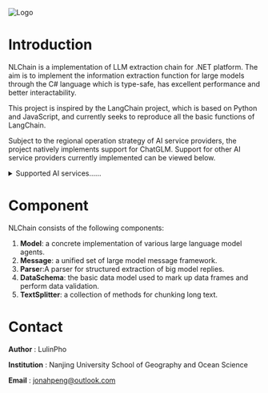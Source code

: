 ![Logo](https://github.com/user-attachments/assets/fc3580f4-da83-4d69-b16b-ad4d10847005)


# Introduction

NLChain is a implementation of LLM extraction chain for .NET platform. The aim is to implement the information extraction function for large models through the C# language which is type-safe, has excellent performance and better interactability.

This project is inspired by the LangChain project, which is based on Python and JavaScript, and currently seeks to reproduce all the basic functions of LangChain.

Subject to the regional operation strategy of AI service providers, the project natively implements support for ChatGLM. Support for other AI service providers currently implemented can be viewed below.

<details>
  <summary>
    Supported AI services……
  </summary>
  - [ChatGLM](https://www.zhipuai.cn/)
</details>


# Component

NLChain consists of the following components:

1. **Model**: a concrete implementation of various large language model agents.
2. **Message**: a unified set of large model message framework.
3. **Parse**r:A parser for structured extraction of big model replies.
4. **DataSchema**: the basic data model used to mark up data frames and perform data validation.
5. **TextSplitter**: a collection of methods for chunking long text.

# Contact
**Author** : LulinPho

**Institution** : Nanjing University School of Geography and Ocean Science

**Email** : jonahpeng@outlook.com
